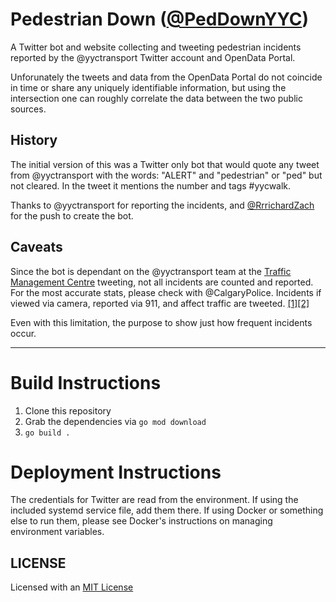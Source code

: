 # Pedestrian Down ([@PedDownYYC](https://twitter.com/PedDownYYC))

A Twitter bot and website collecting and tweeting pedestrian incidents reported
by the @yyctransport Twitter account and OpenData Portal.

Unforunately the tweets and data from the OpenData Portal do not coincide in time
or share any uniquely identifiable information, but using the intersection one can
roughly correlate the data between the two public sources.

## History

The initial version of this was a Twitter only bot that would quote any tweet from
@yyctransport with the words: "ALERT" and "pedestrian" or "ped" but not cleared. In 
the tweet it mentions the number and tags #yycwalk. 

Thanks to @yyctransport for reporting the incidents, and [@RrrichardZach](https://twitter.com/RrrichardZach/status/690322441403367424)
for the push to create the bot.

## Caveats

Since the bot is dependant on the @yyctransport team at the [Traffic Management Centre](http://calgary.ca/Transportation/Roads/Pages/Traffic/Traffic-management/Traffic-management.aspx)
tweeting, not all incidents are counted and reported. For the most accurate stats, please
check with @CalgaryPolice. Incidents if viewed via camera, reported via 911, and affect
traffic are tweeted. [[1]](https://twitter.com/yyctransport/status/697156806250930176)[[2]](https://twitter.com/yyctransport/status/697156999507644416)

Even with this limitation, the purpose to show just how frequent incidents occur.

----
# Build Instructions

1. Clone this repository
2. Grab the dependencies via `go mod download`
3. `go build .`

# Deployment Instructions

The credentials for Twitter are read from the environment. If using the included systemd service file, add them there.
If using Docker or something else to run them, please see Docker's instructions on managing environment variables.

## LICENSE

Licensed with an [MIT License](http://choosealicense.com/licenses/mit/)
